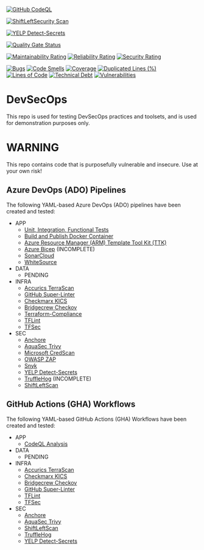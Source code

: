 [![GitHub CodeQL](https://github.com/AErmie/DevSecOps/actions/workflows/codeql-analysis-workflow.yml/badge.svg)](https://github.com/AErmie/DevSecOps/actions/workflows/codeql-analysis-workflow.yml)

[![ShiftLeftSecurity Scan](https://github.com/AErmie/DevSecOps/actions/workflows/shiftleftscan-workflow.yml/badge.svg)](https://github.com/AErmie/DevSecOps/actions/workflows/shiftleftscan-workflow.yml)

[![YELP Detect-Secrets](https://github.com/AErmie/DevSecOps/actions/workflows/yelp-detectsecret-workflow.yml/badge.svg?branch=main)](https://github.com/AErmie/DevSecOps/actions/workflows/yelp-detectsecret-workflow.yml)

[![Quality Gate Status](https://sonarcloud.io/api/project_badges/measure?project=randomprojectkey&metric=alert_status)](https://sonarcloud.io/dashboard?id=randomprojectkey)

[![Maintainability Rating](https://sonarcloud.io/api/project_badges/measure?project=randomprojectkey&metric=sqale_rating)](https://sonarcloud.io/dashboard?id=randomprojectkey)
[![Reliability Rating](https://sonarcloud.io/api/project_badges/measure?project=randomprojectkey&metric=reliability_rating)](https://sonarcloud.io/dashboard?id=randomprojectkey)
[![Security Rating](https://sonarcloud.io/api/project_badges/measure?project=randomprojectkey&metric=security_rating)](https://sonarcloud.io/dashboard?id=randomprojectkey)

[![Bugs](https://sonarcloud.io/api/project_badges/measure?project=randomprojectkey&metric=bugs)](https://sonarcloud.io/dashboard?id=randomprojectkey)
[![Code Smells](https://sonarcloud.io/api/project_badges/measure?project=randomprojectkey&metric=code_smells)](https://sonarcloud.io/dashboard?id=randomprojectkey)
[![Coverage](https://sonarcloud.io/api/project_badges/measure?project=randomprojectkey&metric=coverage)](https://sonarcloud.io/dashboard?id=randomprojectkey)
[![Duplicated Lines (%)](https://sonarcloud.io/api/project_badges/measure?project=randomprojectkey&metric=duplicated_lines_density)](https://sonarcloud.io/dashboard?id=randomprojectkey)
[![Lines of Code](https://sonarcloud.io/api/project_badges/measure?project=randomprojectkey&metric=ncloc)](https://sonarcloud.io/dashboard?id=randomprojectkey)
[![Technical Debt](https://sonarcloud.io/api/project_badges/measure?project=randomprojectkey&metric=sqale_index)](https://sonarcloud.io/dashboard?id=randomprojectkey)
[![Vulnerabilities](https://sonarcloud.io/api/project_badges/measure?project=randomprojectkey&metric=vulnerabilities)](https://sonarcloud.io/dashboard?id=randomprojectkey)

# DevSecOps

This repo is used for testing DevSecOps practices and toolsets, and is used for demonstration purposes only.

# WARNING

This repo contains code that is purposefully vulnerable and insecure. Use at your own risk!

## Azure DevOps (ADO) Pipelines

The following YAML-based Azure DevOps (ADO) pipelines have been created and tested:

- APP
  - [Unit, Integration, Functional Tests](eShopOnWeb-CI.yml)
  - [Build and Publish Docker Container](eShopOnWeb-Docker-CI.yml)
  - [Azure Resource Manager (ARM) Template Tool Kit (TTK)](azure-pipelines/arm-ttk-pipeline.yml)
  - [Azure Bicep](azure-pipelines/azure-bicep-pipeline.yml) (INCOMPLETE)
  - [SonarCloud](azure-pipelines/sonar-cloud-pipeline.yml)
  - [WhiteSource](azure-pipelines/whitesource-pipeline.yml)
- DATA
  - PENDING
- INFRA
  - [Accurics TerraScan](azure-pipelines/terraform-terrascan-pipeline.yml)
  - [GitHub Super-Linter](azure-pipelines/terraform-githublinter-pipeline.yml)
  - [Checkmarx KICS](azure-pipelines/iac-kicks-pipeline.yml)
  - [Bridgecrew Checkov](azure-pipelines/terraform-checkov-pipeline.yml)
  - [Terraform-Compliance](azure-pipelines/terraform-tfcompliance-pipeline.yml)
  - [TFLint](azure-pipelines/terraform-tflint.yml)
  - [TFSec](azure-pipelines/terraform-tfsec-pipeline.yml)
- SEC
  - [Anchore](azure-pipelines/anchore-pipeline.yml)
  - [AquaSec Trivy](azure-pipelines/sec-trivy-pipeline.yml)
  - [Microsoft CredScan](azure-pipelines/msft-credscan-pipeline.yml)
  - [OWASP ZAP](azure-pipelines/sec-owasp-pipeline.yml)
  - [Snyk](azure-pipelines/snyk-securityScan-pipeline.yml)
  - [YELP Detect-Secrets](azure-pipelines/sec-secretscan-yelpdetectsecrets.yml)
  - [TruffleHog](azure-pipelines/truffleHog-secretScan-pipeline.yml) (INCOMPLETE)
  - [ShiftLeftScan](azure-pipelines/sec-shiftleftscan-pipeline.yml)

## GitHub Actions (GHA) Workflows

The following YAML-based GitHub Actions (GHA) Workflows have been created and tested:

- APP
  - [CodeQL Analysis](.github/workflows/codeql-analysis.yml)
- DATA
  - PENDING
- INFRA
  - [Accurics TerraScan](.github/workflows/accurics-terrascan-workflow.yml)
  - [Checkmarx KICS](.github/workflows/iac-kicks.yml)
  - [Bridgecrew Checkov](.github/workflows/bridgecrew-checkov-workflow.yml)
  - [GitHub Super-Linter](.github/workflows/github-superlinter.yml)
  - [TFLint](.github/workflows/terraform-tflint-workflow.yml)
  - [TFSec](.github/workflows/terraform-tfsec-workflow.yml)
- SEC
  - [Anchore](.github/workflows/anchore-workflow.yml)
  - [AquaSec Trivy](.github/workflows/aquasec-trivy-workflow.yml)
  - [ShiftLeftScan](.github/workflows/shiftleftscan.yml)
  - [TruffleHog](.github/workflows/truffle-hog-workflow.yml)
  - [YELP Detect-Secrets](.github/workflows/yelp-secret-scan.yml)
